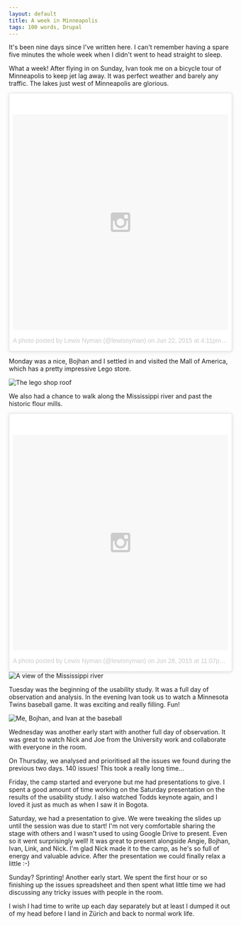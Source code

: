 ```yaml
---
layout: default
title: A week in Minneapolis
tags: 100 words, Drupal
---
```


It's been nine days since I've written here. I can't remember having a spare five minutes the whole week when I didn't went to head straight to sleep.

What a week! After flying in on Sunday, Ivan took me on a bicycle tour of Minneapolis to keep jet lag away. It was perfect weather and barely any traffic. The lakes just west of Minneapolis are glorious.

<blockquote class="instagram-media" data-instgrm-version="4" style=" background:#FFF; border:0; border-radius:3px; box-shadow:0 0 1px 0 rgba(0,0,0,0.5),0 1px 10px 0 rgba(0,0,0,0.15); margin: 1px; max-width:658px; padding:0; width:99.375%; width:-webkit-calc(100% - 2px); width:calc(100% - 2px);"><div style="padding:8px;"> <div style=" background:#F8F8F8; line-height:0; margin-top:40px; padding:50% 0; text-align:center; width:100%;"> <div style=" background:url(data:image/png;base64,iVBORw0KGgoAAAANSUhEUgAAACwAAAAsCAMAAAApWqozAAAAGFBMVEUiIiI9PT0eHh4gIB4hIBkcHBwcHBwcHBydr+JQAAAACHRSTlMABA4YHyQsM5jtaMwAAADfSURBVDjL7ZVBEgMhCAQBAf//42xcNbpAqakcM0ftUmFAAIBE81IqBJdS3lS6zs3bIpB9WED3YYXFPmHRfT8sgyrCP1x8uEUxLMzNWElFOYCV6mHWWwMzdPEKHlhLw7NWJqkHc4uIZphavDzA2JPzUDsBZziNae2S6owH8xPmX8G7zzgKEOPUoYHvGz1TBCxMkd3kwNVbU0gKHkx+iZILf77IofhrY1nYFnB/lQPb79drWOyJVa/DAvg9B/rLB4cC+Nqgdz/TvBbBnr6GBReqn/nRmDgaQEej7WhonozjF+Y2I/fZou/qAAAAAElFTkSuQmCC); display:block; height:44px; margin:0 auto -44px; position:relative; top:-22px; width:44px;"></div></div><p style=" color:#c9c8cd; font-family:Arial,sans-serif; font-size:14px; line-height:17px; margin-bottom:0; margin-top:8px; overflow:hidden; padding:8px 0 7px; text-align:center; text-overflow:ellipsis; white-space:nowrap;"><a href="https://instagram.com/p/4P9hqETSll/" style=" color:#c9c8cd; font-family:Arial,sans-serif; font-size:14px; font-style:normal; font-weight:normal; line-height:17px; text-decoration:none;" target="_top">A photo posted by Lewis Nyman (@lewisnyman)</a> on <time style=" font-family:Arial,sans-serif; font-size:14px; line-height:17px;" datetime="2015-06-22T23:11:19+00:00">Jun 22, 2015 at 4:11pm PDT</time></p></div></blockquote>

Monday was a nice, Bojhan and I settled in and visited the Mall of America, which has a pretty impressive Lego store.

<img src="https://photos-4.dropbox.com/t/2/AADm78YvKP-zgUBgYAEvHUXKZV_lmWniFcSMp-WcHwCt0g/12/1646407/jpeg/2048x1536/3/_/1/2/2015-06-22%2014.31.52.jpg/EPuCrAEYyuXtRCABKAE/3-HNJXQXn82tN3OFx_fqC3ScmukmgiC3vMcunqb-sUY" alt="The lego shop roof" />

We also had a chance to walk along the Mississippi river and past the historic flour mills.

<blockquote class="instagram-media" data-instgrm-version="4" style=" background:#FFF; border:0; border-radius:3px; box-shadow:0 0 1px 0 rgba(0,0,0,0.5),0 1px 10px 0 rgba(0,0,0,0.15); margin: 1px; max-width:658px; padding:0; width:99.375%; width:-webkit-calc(100% - 2px); width:calc(100% - 2px);"><div style="padding:8px;"> <div style=" background:#F8F8F8; line-height:0; margin-top:40px; padding:50% 0; text-align:center; width:100%;"> <div style=" background:url(data:image/png;base64,iVBORw0KGgoAAAANSUhEUgAAACwAAAAsCAMAAAApWqozAAAAGFBMVEUiIiI9PT0eHh4gIB4hIBkcHBwcHBwcHBydr+JQAAAACHRSTlMABA4YHyQsM5jtaMwAAADfSURBVDjL7ZVBEgMhCAQBAf//42xcNbpAqakcM0ftUmFAAIBE81IqBJdS3lS6zs3bIpB9WED3YYXFPmHRfT8sgyrCP1x8uEUxLMzNWElFOYCV6mHWWwMzdPEKHlhLw7NWJqkHc4uIZphavDzA2JPzUDsBZziNae2S6owH8xPmX8G7zzgKEOPUoYHvGz1TBCxMkd3kwNVbU0gKHkx+iZILf77IofhrY1nYFnB/lQPb79drWOyJVa/DAvg9B/rLB4cC+Nqgdz/TvBbBnr6GBReqn/nRmDgaQEej7WhonozjF+Y2I/fZou/qAAAAAElFTkSuQmCC); display:block; height:44px; margin:0 auto -44px; position:relative; top:-22px; width:44px;"></div></div><p style=" color:#c9c8cd; font-family:Arial,sans-serif; font-size:14px; line-height:17px; margin-bottom:0; margin-top:8px; overflow:hidden; padding:8px 0 7px; text-align:center; text-overflow:ellipsis; white-space:nowrap;"><a href="https://instagram.com/p/4gJ5_CzSsy/" style=" color:#c9c8cd; font-family:Arial,sans-serif; font-size:14px; font-style:normal; font-weight:normal; line-height:17px; text-decoration:none;" target="_top">A photo posted by Lewis Nyman (@lewisnyman)</a> on <time style=" font-family:Arial,sans-serif; font-size:14px; line-height:17px;" datetime="2015-06-29T06:07:21+00:00">Jun 28, 2015 at 11:07pm PDT</time></p></div></blockquote>


<img src="https://photos-3.dropbox.com/t/2/AACWqFx5TmJeOQ-KtvHYYTMAHKwn85ygyOzH7_0OCgyfMw/12/1646407/jpeg/2048x1536/3/_/1/2/2015-06-22%2015.24.05.jpg/EPuCrAEYyuXtRCABKAE/G6RhTowFciNzv310AI4objSQiyMl0-IiwYOHWG-mAAY%2C-Bmjhq0MFaumWGcQG97FeMmezi1hAjW0VlyWPGvgDwQ" alt="A view of the Mississippi river" />

Tuesday was the beginning of the usability study. It was a full day of observation and analysis. In the evening Ivan took us to watch a Minnesota Twins baseball game. It was exciting and really filling. Fun!

<img src="https://photos-1.dropbox.com/t/2/AADgUqHDaSIisYNod4gfNxPFcUsEEK3LNSar9RbQPkqdFw/12/1646407/jpeg/2048x1536/3/_/1/2/2015-06-22%2019.29.59.jpg/EPuCrAEYyuXtRCABKAE/tw2-TuW45-85o4XAZCHaZQkjQ5V0tw_VHsDpGamot7g" alt="Me, Bojhan, and Ivan at the baseball" />

Wednesday was another early start with another full day of observation. It was great to watch Nick and Joe from the University work and collaborate with everyone in the room.

On Thursday, we analysed and prioritised all the issues we found during the previous two days. 140 issues! This took a really long time...

Friday, the camp started and everyone but me had presentations to give. I spent a good amount of time working on the Saturday presentation on the results of the usability study. I also watched Todds keynote again, and I loved it just as much as when I saw it in Bogota.

Saturday, we had a presentation to give. We were tweaking the slides up until the session was due to start! I'm not very comfortable sharing the stage with others and I wasn't used to using Google Drive to present. Even so it went surprisingly well! It was great to present alongside Angie, Bojhan, Ivan, Link, and Nick. I'm glad Nick made it to the camp, as he's so full of energy and valuable advice. After the presentation we could finally relax a little :-)

Sunday? Sprinting! Another early start. We spent the first hour or so finishing up the issues spreadsheet and then spent what little time we had discussing any tricky issues with people in the room.

I wish I had time to write up each day separately but at least I dumped it out of my head before I land in Zürich and back to normal work life.


<script async defer src="//platform.instagram.com/en_US/embeds.js"></script>
